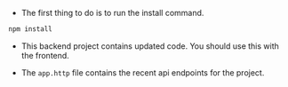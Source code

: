 - The first thing to do is to run the install command.
```js
npm install
```

- This backend project contains updated code. You should use this with the frontend.

- The `app.http` file contains the recent api endpoints for the project.


